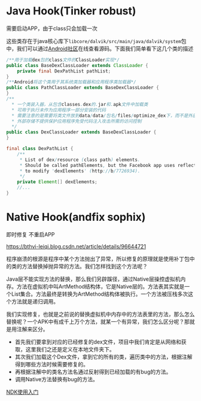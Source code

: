 

# Java Hook(Tinker robust)

需要启动APP，由于class只会加载一次

这些类存在于java核心库下`libcore/dalvik/src/main/java/dalvik/system`包中，我们可以通过[Android社区](https://www.androidos.net.cn/sourcecode)在线查看源码。下面我们简单看下这几个类的描述

```Java
/**用于加载dex包的class文件的ClassLoader实现*/
public class BaseDexClassLoader extends ClassLoader {
	private final DexPathList pathList;
}
/**Android将这个类用于其系统类加载器和应用程序类加载器*/
public class PathClassLoader extends BaseDexClassLoader {
}
/**
  * 一个类装入器，从包含classes.dex的.jar和.apk文件中加载类
  * 可用于执行未作为应用程序一部分安装的代码
  * 需要注意的是需要将类文件放到data/data/包名/files/optimize_dex下，而不是外部存储目录
  * 外部存储不提供保护应用程序免受代码注入攻击所需的访问控制
  */
public class DexClassLoader extends BaseDexClassLoader {
}
```

```Java
final class DexPathList {
    /**
     * List of dex/resource (class path) elements.
     * Should be called pathElements, but the Facebook app uses reflection
     * to modify 'dexElements' (http://b/7726934).
     */
    private Element[] dexElements;
    //...
}
```


# Native Hook(andfix sophix)

即时修复 不重启APP

https://bthvi-leiqi.blog.csdn.net/article/details/96644721

程序崩溃的根源是程序中某个方法抛出了异常，所以修复的原理就是使用补丁包中的类的方法替换掉抛异常的方法。我们怎样找到这个方法呢？

Java层不能实现方法的替换，那么我们另辟蹊径，通过Native层操控虚拟机内存。方法在虚拟机中叫ArtMethod结构体，它是Native层的。方法表其实就是一个List集合。方法最终是转换为ArtMethod结构体被执行。一个方法被压栈多次这个方法就是递归调用。

我们实现修复，也就是之前说的替换虚拟机中内存中的方法表里的方法，那么怎么替换呢？一个APK中有成千上万个方法，就某一个有异常，我们怎么区分呢？那就是用注解来区分。

- 首先我们要拿到对应的已经修复的dex文件，项目中我们肯定是从网络和获取，这里我们之还是定义在本地文件夹下。
- 其次我们加载这个Dex文件，拿到它的所有的类，遍历类中的方法，根据注解得到哪些方法时候需要修复的。
- 再根据注解中的类名方法名通过反射得到已经加载的有bug的方法。
- 调用Native方法替换有bug的方法。


[NDK使用入门](https://developer.android.google.cn/ndk/guides/index.html)


























